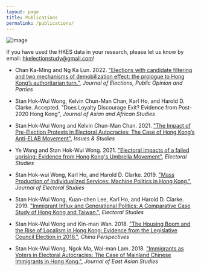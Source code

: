 ```yaml
---
layout: page
title: Publications
permalink: /publications/
---
```


![image](/images/publications.png)

If you have used the HKES data in your research, please let us know by email: [hkelectionstudy@gmail.com](mailto:hkelectionstudy@gmail.com)! 

* Chan Ka-Ming and Ng Ka Lun. 2022. ["Elections with candidate filtering and two mechanisms of demobilization effect: the prologue to Hong Kong’s authoritarian turn."](https://www.tandfonline.com/doi/full/10.1080/17457289.2022.2051150), *Journal of Elections, Public Opinion and Parties* 

* Stan Hok-Wui Wong, Kelvin Chun-Man Chan, Karl Ho, and Harold D. Clarke. Accepted. "Does Loyalty Discourage Exit? Evidence from Post-2020 Hong Kong", *Journal of Asian and African Studies*

* Stan Hok-Wui Wong and Kelvin Chun-Man Chan. 2021. ["The Impact of Pre-Election Protests in Electoral Autocracies: The Case of Hong Kong’s Anti-ELAB Movement"](https://www.worldscientific.com/doi/10.1142/S1013251121500107), *Issues & Studies*

* Ye Wang and Stan Hok-Wui Wong. 2021. ["Electoral impacts of a failed uprising: Evidence from Hong Kong's Umbrella Movement"](https://doi.org/10.1016/j.electstud.2021.102336), *Electoral Studies*

* Stan Hok-wui Wong, Karl Ho, and Harold D. Clarke. 2019. ["Mass Production of Individualized Services: Machine Politics in Hong Kong."](http://www.jestw.com/upload/journal/50/Mass%20Production%20of%20Individualized%20Services%20Machine%20Politics%20in%20Hong%20Kong%20(%E5%B7%B2%E4%BF%9D%E5%85%A8)-%20.pdf), *Journal of Electoral Studies*

* Stan Hok-Wui Wong, Kuan-chen Lee, Karl Ho, and Harold D. Clarke. 2019. ["Immigrant Influx and Generational Politics: A Comparative Case Study of Hong Kong and Taiwan."](https://www.sciencedirect.com/science/article/pii/S0261379417305516), *Electoral Studies*

* Stan Hok-Wui Wong and Kin-man Wan. 2018. ["The Housing Boom and the Rise of Localism in Hong Kong: Evidence from the Legislative Council Election in 2016."](https://journals.openedition.org/chinaperspectives/pdf/8070), *China Perspectives*

* Stan Hok-Wui Wong, Ngok Ma, Wai-man Lam. 2018. ["Immigrants as Voters in Electoral Autocracies: The Case of Mainland Chinese Immigrants in Hong Kong."](https://doi.org/10.1017/jea.2017.29), *Journal of East Asian Studies*



